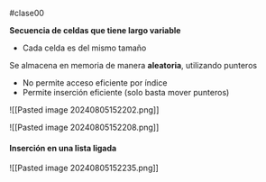 #clase00 

**Secuencia de celdas que tiene largo variable**
- Cada celda es del mismo tamaño

Se almacena en memoria de manera **aleatoria**, utilizando punteros
- No permite acceso eficiente por índice
- Permite inserción eficiente (solo basta mover punteros)

![[Pasted image 20240805152202.png]]

![[Pasted image 20240805152208.png]]

#### Inserción en una lista ligada
![[Pasted image 20240805152235.png]]
